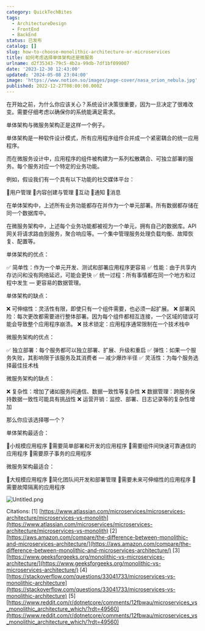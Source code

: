 ```yaml
---
category: QuickTechBites
tags:
  - ArchitectureDesign
  - FrontEnd
  - BackEnd
status: 已发布
catalog: []
slug: how-to-choose-monolithic-architecture-or-microservices
title: 如何考虑选择单体架构还是微服务
urlname: d2f35343-79c5-4b2a-99db-7df1bf099007
date: '2023-12-30 12:43:00'
updated: '2024-05-08 23:04:00'
image: 'https://www.notion.so/images/page-cover/nasa_orion_nebula.jpg'
published: 2022-12-27T08:00:00.000Z
---
```


在开始之前，为什么你应该关心？系统设计决策很重要，因为一旦决定了很难改变。需要仔细考虑以确保你的系统能满足需求。


单体架构与微服务架构正是这样一个例子。


单体架构是一种软件设计模式，所有应用程序组件合并成一个紧密耦合的统一应用程序。


而在微服务设计中，应用程序的组件被构建为一系列松散耦合、可独立部署的服务。每个服务对应一个特定的业务功能。


例如，假设我们有一个具有以下功能的社交媒体平台：


🔸用户管理
🔸内容创建与管理
🔸互动
🔸通知
🔸消息


在单体架构中，上述所有业务功能都存在并作为一个单元部署。所有数据都存储在同一个数据库中。


在微服务架构中，上述每个业务功能都被视为一个单元，拥有自己的数据库。API 网关将请求路由到服务，聚合响应等。一个集中管理服务处理负载均衡、故障恢复、配置等。


单体架构的优点：


✅ 简单性：作为一个单元开发、测试和部署应用程序更容易
✅ 性能：由于共享内存访问和没有网络延迟，可能会更快
✅ 统一过程：所有事情都在同一个地方和过程中发生 — 更容易的数据管理。


单体架构的缺点：


❌ 可伸缩性：灵活性有限，即使只有一个组件需要，也必须一起扩展。
❌ 部署风险：每次更改都需要进行整体部署。因为每个组件都相互连接，一个区域的错误可能会导致整个应用程序崩溃。
❌ 技术锁定：应用程序通常限制在一个技术栈中


微服务架构的优点：


✅ 独立部署：每个服务都可以独立部署、扩展、升级和重启
✅ 弹性：如果一个服务失败，其影响限于该服务及其消费者 — 减少爆炸半径
✅ 灵活性：为每个服务选择最佳技术栈


微服务架构的缺点：


❌ 复杂性：增加了诸如服务间通信、数据一致性等复杂性
❌ 数据管理：跨服务保持数据一致性可能具有挑战性
❌ 运营开销：监控、部署、日志记录等的复杂性增加


那么你应该选择哪一个？


单体架构最适合：


🔹小规模应用程序
🔹需要简单部署和开发的应用程序
🔹需要组件间快速可靠通信的应用程序
🔹需要原子事务的应用程序


微服务架构最适合：


🔸大规模应用程序
🔸简化团队间开发和部署管理
🔸需要未来可伸缩性的应用程序
🔸需要故障隔离的应用程序


![Untitled.png](https://prod-files-secure.s3.us-west-2.amazonaws.com/5d24fe63-e567-4804-86f9-9fdc62e13082/8d149051-cc00-4198-a3d7-e00805eb8f9e/Untitled.png?X-Amz-Algorithm=AWS4-HMAC-SHA256&X-Amz-Content-Sha256=UNSIGNED-PAYLOAD&X-Amz-Credential=ASIAZI2LB46664P6PKSU%2F20250315%2Fus-west-2%2Fs3%2Faws4_request&X-Amz-Date=20250315T053632Z&X-Amz-Expires=3600&X-Amz-Security-Token=IQoJb3JpZ2luX2VjELX%2F%2F%2F%2F%2F%2F%2F%2F%2F%2FwEaCXVzLXdlc3QtMiJGMEQCICqLQ6HYUuUkPowwPYKwGF4yHmIxHG9%2BE87yGPyHKxrlAiB5IYrzC1us%2Fw%2BzI9jsd9kzVIGyP0LgUw%2BTp8VH3SE3ISqIBAj%2B%2F%2F%2F%2F%2F%2F%2F%2F%2F%2F8BEAAaDDYzNzQyMzE4MzgwNSIMySHjTyN%2FBp9Rk7JWKtwDiAPBbMZ8VnkqxBu2K0Y15dui6Ze6wnZixw0IC%2BMkbmbcZhwTT5Kl8EWt5GnKuuYYgb6H8y3ZRnnCNmSCFejH3nxyofp86%2BRZE%2Fbi6R1mCCnc8bSocalLYZFasjrj2i6VUJUBebg2lZiOc3xaC2dPfxhNNcVBM9NZZgyz3dKw17Ce8sxBydnBjbXLe9qL7VSnmkvTXhRHeGkyheasjfbsC0ftCQ4u5V5v4cEhjGADMQ2QLTdL0jgXyVLfF07uOUosOo8c4Vs4yepHfISVr1lgEcl5BimQgdHuvwgPE%2BOeYYtFckKWrafXqpAdTjRlPlwMBkUYHXlojQUEmy5lW5F417m311FSkaV365botRam18Pgf9np316%2BCIAkLDP2fZRHlgn9epbRoPeXl1yAL6DBnie3MDHcJ%2Bb9KgcHhQZeu6qYEimvLdU6Ci89Hb8VBE7kkCyWE8rtSeGrfdAZQjLAhN2hDLpQQd0XBZHuOtFmaUxL7kdzwJo%2FFBnzznAh7LghYgqIhelK2FNrEUysVmMvxEpamEBn%2FJaZaKxjy%2B7ElxxEJy73cdXJ9f%2B4QNRP%2BqGqMn7QPnGgUJNhe91ZFx4H5UPyDtuYFAPJFktwnNkLtzXbyRm7CBy%2B8Lr1enQw8oXUvgY6pgE5mhhnAhtF5mZ3z1EC%2F%2B8GALzLBp6eKYzmVCbqqvNtJLV%2B7Oy%2FVArSvmfFx8JiDZc8IGl3foJ%2B008VMYLFzZNpTxGw9eOn8XoI2vs2oq2jeLtNusERoUzlq0Gk0%2B9PYw9FffWpDGdb3tuQcvzkxjUsvrVkKTaMKV9kwR2vY0WvqTZw4AdI0PpOyIgkPxSKscdn4kVfFjj4Jg8Y4429fUX%2FH5XJEkte&X-Amz-Signature=6a81bd5e0a0e30e6a2446f3abc858370b19eeba19e0eb679e6eb551c7f9f0f0e&X-Amz-SignedHeaders=host&x-id=GetObject)


Citations:
[1] [https://www.atlassian.com/microservices/microservices-architecture/microservices-vs-monolith](https://www.atlassian.com/microservices/microservices-architecture/microservices-vs-monolith)
[2] [https://aws.amazon.com/compare/the-difference-between-monolithic-and-microservices-architecture/](https://aws.amazon.com/compare/the-difference-between-monolithic-and-microservices-architecture/)
[3] [https://www.geeksforgeeks.org/monolithic-vs-microservices-architecture/](https://www.geeksforgeeks.org/monolithic-vs-microservices-architecture/)
[4] [https://stackoverflow.com/questions/33041733/microservices-vs-monolithic-architecture](https://stackoverflow.com/questions/33041733/microservices-vs-monolithic-architecture)
[5] [https://www.reddit.com/r/dotnetcore/comments/12fbwau/microservices_vs_monolithic_architecture_which/?rdt=49560](https://www.reddit.com/r/dotnetcore/comments/12fbwau/microservices_vs_monolithic_architecture_which/?rdt=49560)

